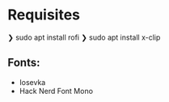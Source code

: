 # Requisites

❯ sudo apt install rofi
❯ sudo apt install x-clip

## Fonts:

- Iosevka
- Hack Nerd Font Mono
